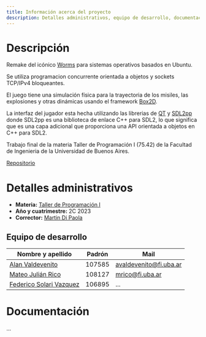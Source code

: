 ```yaml
---
title: Información acerca del proyecto
description: Detalles administrativos, equipo de desarrollo, documentación
---
```


<!-- ##################################################################### -->

# Descripción

Remake del icónico [Worms](https://es.wikipedia.org/wiki/Worms_(serie)) para sistemas operativos basados en Ubuntu.

Se utiliza programacion concurrente orientada a objetos y sockets TCP/IPv4 bloqueantes.

El juego tiene una simulación física para la trayectoria de los misiles, las explosiones y otras dinámicas usando el framework [Box2D](https://box2d.org/documentation/).

La interfaz del jugador esta hecha utilizando las librerias de [QT](https://doc.qt.io/) y [SDL2pp](https://github.com/libSDL2pp/libSDL2pp) donde SDL2pp es una biblioteca de enlace C++ para SDL2, lo que significa que es una capa adicional que proporciona una API orientada a objetos en C++ para SDL2. 

Trabajo final de la materia Taller de Programación I (75.42) de la Facultad de Ingenieria de la Universidad de Buenos Aires.

[Repositorio](https://github.com/AlanValdevenito/Worms)

<!-- ##################################################################### -->

# Detalles administrativos
* **Materia:** [Taller de Programación I](https://taller-de-programacion.github.io/bienvenido.html)
* **Año y cuatrimestre:** 2C 2023
* **Corrector:** [Martin Di Paola](https://github.com/eldipa)

## Equipo de desarrollo

| Nombre y apellido | Padrón | Mail |
|-------------------|--------|------|
| [Alan Valdevenito](https://github.com/AlanValdevenito) | 107585 | avaldevenito@fi.uba.ar |
| [Mateo Julián Rico](https://github.com/ricomateo) | 108127 | mrico@fi.uba.ar |
| [Federico Solari Vazquez](https://github.com/FedericoSolari) | 106895 | ... |

<!-- ##################################################################### -->

# Documentación

...

<!-- ##################################################################### -->
